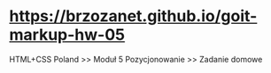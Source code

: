 # https://brzozanet.github.io/goit-markup-hw-05
HTML+CSS Poland >> Moduł 5 Pozycjonowanie >> Zadanie domowe
